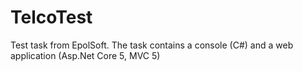 # TelcoTest
 Test task from EpolSoft. The task contains a console (C#) and a web application (Asp.Net Core 5, MVC 5)
